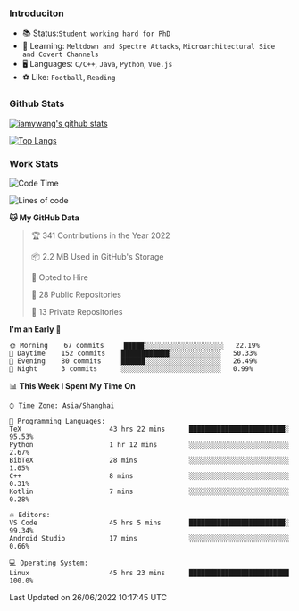 ### Introduciton

- 📚 Status:`Student working hard for PhD`
- 🔎 Learning: `Meltdown and Spectre Attacks`, `Microarchitectural Side and Covert Channels`
- 🖥️ Languages: `C/C++`, `Java`, `Python`, `Vue.js`
- ⚽ Like: `Football`, `Reading`

### Github Stats

[![iamywang's github stats](https://github-readme-stats.vercel.app/api?username=iamywang&count_private=true&show_icons=true)]()

[![Top Langs](https://github-readme-stats.vercel.app/api/top-langs/?username=iamywang&layout=compact)]()

### Work Stats

<!--START_SECTION:waka-->
![Code Time](http://img.shields.io/badge/Code%20Time-459%20hrs%2053%20mins-blue)

![Lines of code](https://img.shields.io/badge/From%20Hello%20World%20I%27ve%20Written--40%20Thousand%20lines%20of%20code-blue)

**🐱 My GitHub Data** 

> 🏆 341 Contributions in the Year 2022
 > 
> 📦 2.2 MB Used in GitHub's Storage 
 > 
> 💼 Opted to Hire
 > 
> 📜 28 Public Repositories 
 > 
> 🔑 13 Private Repositories  
 > 
**I'm an Early 🐤** 

```text
🌞 Morning    67 commits     █████░░░░░░░░░░░░░░░░░░░░   22.19% 
🌆 Daytime    152 commits    ████████████░░░░░░░░░░░░░   50.33% 
🌃 Evening    80 commits     ██████░░░░░░░░░░░░░░░░░░░   26.49% 
🌙 Night      3 commits      ░░░░░░░░░░░░░░░░░░░░░░░░░   0.99%

```


📊 **This Week I Spent My Time On** 

```text
⌚︎ Time Zone: Asia/Shanghai

💬 Programming Languages: 
TeX                      43 hrs 22 mins      ████████████████████████░   95.53% 
Python                   1 hr 12 mins        ░░░░░░░░░░░░░░░░░░░░░░░░░   2.67% 
BibTeX                   28 mins             ░░░░░░░░░░░░░░░░░░░░░░░░░   1.05% 
C++                      8 mins              ░░░░░░░░░░░░░░░░░░░░░░░░░   0.31% 
Kotlin                   7 mins              ░░░░░░░░░░░░░░░░░░░░░░░░░   0.28%

🔥 Editors: 
VS Code                  45 hrs 5 mins       ████████████████████████░   99.34% 
Android Studio           17 mins             ░░░░░░░░░░░░░░░░░░░░░░░░░   0.66%

💻 Operating System: 
Linux                    45 hrs 23 mins      █████████████████████████   100.0%

```


 Last Updated on 26/06/2022 10:17:45 UTC
<!--END_SECTION:waka-->
